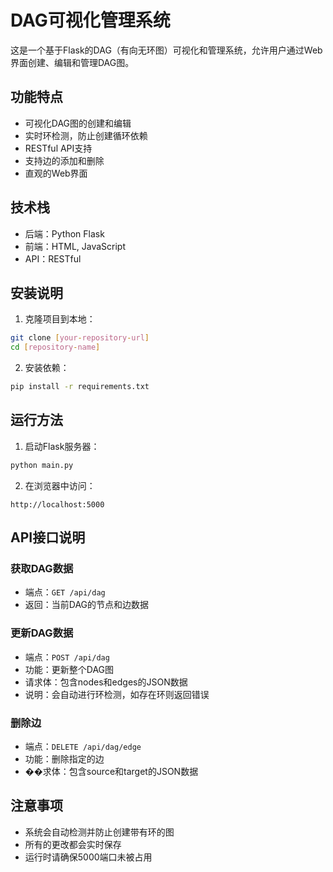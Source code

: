 # DAG可视化管理系统

这是一个基于Flask的DAG（有向无环图）可视化和管理系统，允许用户通过Web界面创建、编辑和管理DAG图。

## 功能特点

- 可视化DAG图的创建和编辑
- 实时环检测，防止创建循环依赖
- RESTful API支持
- 支持边的添加和删除
- 直观的Web界面

## 技术栈

- 后端：Python Flask
- 前端：HTML, JavaScript
- API：RESTful

## 安装说明

1. 克隆项目到本地：
```bash
git clone [your-repository-url]
cd [repository-name]
```

2. 安装依赖：
```bash
pip install -r requirements.txt
```

## 运行方法

1. 启动Flask服务器：
```bash
python main.py
```

2. 在浏览器中访问：
```
http://localhost:5000
```

## API接口说明

### 获取DAG数据
- 端点：`GET /api/dag`
- 返回：当前DAG的节点和边数据

### 更新DAG数据
- 端点：`POST /api/dag`
- 功能：更新整个DAG图
- 请求体：包含nodes和edges的JSON数据
- 说明：会自动进行环检测，如存在环则返回错误

### 删除边
- 端点：`DELETE /api/dag/edge`
- 功能：删除指定的边
- ��求体：包含source和target的JSON数据

## 注意事项

- 系统会自动检测并防止创建带有环的图
- 所有的更改都会实时保存
- 运行时请确保5000端口未被占用 
